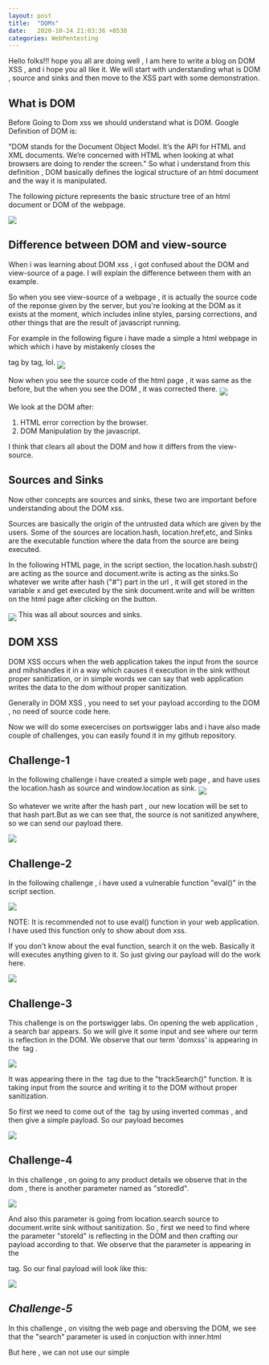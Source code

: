 ```yaml
---
layout: post
title:  "DOMs"
date:   2020-10-24 21:03:36 +0530
categories: WebPentesting
---
```

Hello folks!!! hope you all are doing well , I am here to write a blog on DOM XSS , and i hope you all like it. We will start with understanding what is DOM , source and sinks and then move to the XSS part with some demonstration.


## What is DOM

Before Going to Dom xss we should understand what is DOM. Google Definition of DOM is:

"DOM stands for the Document Object Model. It’s the API for HTML and XML documents. We’re concerned with HTML when looking at what browsers are doing to render the screen."
So what i understand from this definition , DOM basically defines the logical structure of an html document and the way it is manipulated.

The following picture represents the basic structure tree of an html document or DOM of the webpage.

<img src="https://raw.githubusercontent.com/SecTheBit/plainwhite-jekyll/gh-pages/assets/dom.png" align="middle">

## Difference between DOM and view-source

When i was learning about DOM xss , i got confused about the DOM and view-source of a page. I will explain the difference between them with an example.

So when you see view-source of a webpage , it is actually the source code of the reponse given by the server, but  you're looking at the DOM as it exists at the moment, which includes inline styles, parsing corrections, and other things that are the result of javascript running.

For example in the following figure i have made a simple a html webpage in which which i have by mistakenly closes the <p> tag by </h1> tag, lol.
<img src="https://raw.githubusercontent.com/SecTheBit/plainwhite-jekyll/gh-pages/assets/temp3.png" align="middle">

Now when you see the source code of the html page , it was same as the before, but the when you see the DOM , it was corrected there.
<img src="https://raw.githubusercontent.com/SecTheBit/plainwhite-jekyll/gh-pages/assets/temp4.png" align="middle">

We look at the DOM after:

1. HTML error correction by the browser.
2. DOM Manipulation by the javascript.

I think that clears all about the DOM and how it differs from the view-source.

## Sources and Sinks

Now other concepts are sources and sinks, these two are important before understanding about the DOM xss. 

Sources are basically the origin of the untrusted data which are given by the users. Some of the sources are location.hash, location.href,etc, and Sinks are the executable function where the data from the source are being executed.


In the following HTML page, in the script section, the location.hash.substr() are acting as the source and document.write is acting as the sinks.So whatever we write after hash ("#") part in the url , it will get stored in the variable x and get executed by the sink document.write and will be written on the html page after clicking on the button.

<img src="https://raw.githubusercontent.com/SecTheBit/plainwhite-jekyll/gh-pages/assets/temp5.png" align="middle">
This was all about sources and sinks.

## DOM XSS

DOM XSS occurs when the web application takes the input from the source and mihshandles it in a way which causes it execution in the sink without proper sanitization, or in simple words we can say that web application writes the data to the dom without proper sanitization.


Generally in DOM XSS , you need to set your payload according to the DOM  , no need of source code here.

Now we will do some execercises on portswigger labs and i have also made couple of challenges, you can easily found it in my github repository.  

## Challenge-1

In the following challenge i have created a simple web page , and have uses the location.hash as source and window.location as sink.
<img src="https://raw.githubusercontent.com/SecTheBit/plainwhite-jekyll/gh-pages/assets/temp6" align="middle">

So whatever we write after the hash part , our new location will be set to that hash part.But as we can see that, the source is not sanitized anywhere, so we can send our payload there.

<img src="https://raw.githubusercontent.com/SecTheBit/plainwhite-jekyll/gh-pages/assets/dom_xss.png" align="middle">


## Challenge-2

In the following challenge , i have used a vulnerable function "eval()" in the script section. 

<img src="https://raw.githubusercontent.com/SecTheBit/plainwhite-jekyll/gh-pages/assets/temp7.png" align="middle">

NOTE: It is recommended not to use eval() function in your web application. I have used this function only to show about dom xss.

If you don't know about the eval function, search it on the web. Basically it will executes anything given to it.
So just giving our payload will do the work here.

<img src="https://raw.githubusercontent.com/SecTheBit/plainwhite-jekyll/gh-pages/assets/challenge2.png" align="middle">


## Challenge-3

This challenge is on the portswigger labs.
On opening the web application , a search bar appears. So we will give it some input and see where our term is reflection in the DOM.
We observe that our term 'domxss' is appearing in the <img> tag .

<img src="https://raw.githubusercontent.com/SecTheBit/plainwhite-jekyll/gh-pages/assets/challenge1.png" align="middle">

It was appearing there in the <img> tag due to the "trackSearch()" function. It is taking input from the source and writing it to the DOM without proper sanitization.

So first we need to come out of the <img> tag by using inverted commas , and then give a simple payload.
So our payload becomes 

<img src="https://raw.githubusercontent.com/SecTheBit/plainwhite-jekyll/gh-pages/assets/challenge1_1.png" align="middle">

## Challenge-4

In this challenge , on going to any product details we observe that in the dom , there is another parameter named as "storedId".

<img src="https://raw.githubusercontent.com/SecTheBit/plainwhite-jekyll/gh-pages/assets/temp.png" align="middle">

And also this parameter is going from location.search source to document.write sink without sanitization. So , first we need to find where the parameter "storeId" is reflecting in the DOM and then crafting our payload according to that.
We observe that the parameter is appearing in the <search> tag. So our final payload will look like this:

<img src="https://raw.githubusercontent.com/SecTheBit/plainwhite-jekyll/gh-pages/assets/challenge2_2.png" align="middle">

## *Challenge-5*

In this challenge , on visitng the web page and obersving the DOM, we see that the "search" parameter is used in conjuction with inner.html


But here , we can not use our simple <script> tag , because when they are being used with inner.html they are easily blocked by modern browsers. So we need to use some othe tag like <img> here.
So our payload becomes:


<img src="https://raw.githubusercontent.com/SecTheBit/plainwhite-jekyll/gh-pages/assets/challenge_3.png" align="middle">

So this was all about DOM XSS. I hope you all enjoyed it.

                                                        HAPPY HACKING
                                                       
                                                       
